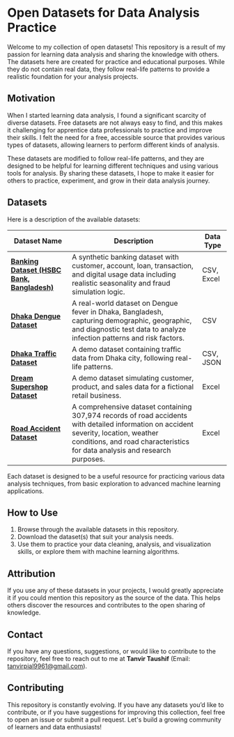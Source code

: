 # Open Datasets for Data Analysis Practice

Welcome to my collection of open datasets! This repository is a result of my passion for learning data analysis and sharing the knowledge with others. The datasets here are created for practice and educational purposes. While they do not contain real data, they follow real-life patterns to provide a realistic foundation for your analysis projects.

## Motivation

When I started learning data analysis, I found a significant scarcity of diverse datasets. Free datasets are not always easy to find, and this makes it challenging for apprentice data professionals to practice and improve their skills. I felt the need for a free, accessible source that provides various types of datasets, allowing learners to perform different kinds of analysis. 

These datasets are modified to follow real-life patterns, and they are designed to be helpful for learning different techniques and using various tools for analysis. By sharing these datasets, I hope to make it easier for others to practice, experiment, and grow in their data analysis journey.


## Datasets

Here is a description of the available datasets:

| Dataset Name                                                                                         | Description                                                                                                                                            | Data Type       |
|------------------------------------------------------------------------------------------------------|--------------------------------------------------------------------------------------------------------------------------------------------------------|-----------------|
| **[Banking Dataset (HSBC Bank, Bangladesh)](./Banking%20Dataset%20Dummy%20(HSBC%20Bank%2C%20Bangladesh)/)** | A synthetic banking dataset with customer, account, loan, transaction, and digital usage data including realistic seasonality and fraud simulation logic. | CSV, Excel      |
| **[Dhaka Dengue Dataset](./Dhaka%20Dengue%20Dataset/)**                                              | A real-world dataset on Dengue fever in Dhaka, Bangladesh, capturing demographic, geographic, and diagnostic test data to analyze infection patterns and risk factors. | CSV             |
| **[Dhaka Traffic Dataset](./Dhaka%20Traffic%20Dataset/)**                                            | A demo dataset containing traffic data from Dhaka city, following real-life patterns.                                                                 | CSV, JSON       |
| **[Dream Supershop Dataset](./Dream%20Supershop%20Dataset/)**                                        | A demo dataset simulating customer, product, and sales data for a fictional retail business.                                                          | Excel           |
| **[Road Accident Dataset](./Road%20Accident%20Dataset/)**                                            | A comprehensive dataset containing 307,974 records of road accidents with detailed information on accident severity, location, weather conditions, and road characteristics for data analysis and research purposes. | Excel           |

Each dataset is designed to be a useful resource for practicing various data analysis techniques, from basic exploration to advanced machine learning applications.

## How to Use

1. Browse through the available datasets in this repository.
2. Download the dataset(s) that suit your analysis needs.
3. Use them to practice your data cleaning, analysis, and visualization skills, or explore them with machine learning algorithms.

## Attribution

If you use any of these datasets in your projects, I would greatly appreciate it if you could mention this repository as the source of the data. This helps others discover the resources and contributes to the open sharing of knowledge.

## Contact

If you have any questions, suggestions, or would like to contribute to the repository, feel free to reach out to me at **Tanvir Taushif** (Email: [tanvirpial9961@gmail.com](mailto:tanvirpial9961@gmail.com)).

## Contributing

This repository is constantly evolving. If you have any datasets you’d like to contribute, or if you have suggestions for improving this collection, feel free to open an issue or submit a pull request. Let's build a growing community of learners and data enthusiasts!
